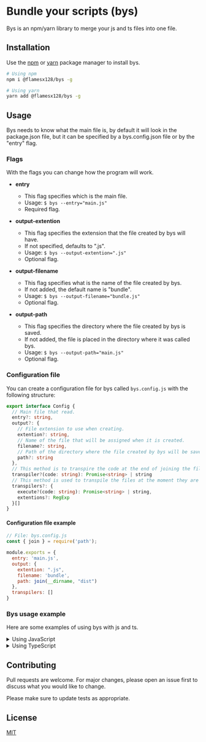 # **Bundle your scripts (bys)**
Bys is an npm/yarn library to merge your js and ts files into one file.

## **Installation**
Use the [npm](https://docs.npmjs.com/downloading-and-installing-node-js-and-npm) or [yarn](https://yarnpkg.com/getting-started/install) package manager to install bys.


```bash
# Using npm
npm i @flamesx128/bys -g
```

```bash
# Using yarn
yarn add @flamesx128/bys -g
```

## **Usage**
Bys needs to know what the main file is, by default it will look in the package.json file, but it can be specified by a bys.config.json file or by the "entry" flag.

### **Flags**
With the flags you can change how the program will work.

- **entry**
  + This flag specifies which is the main file.
  + Usage: `$ bys --entry="main.js"`
  + Required flag.

- **output-extention**
  + This flag specifies the extension that the file created by bys will have.
  + If not specified, defaults to ".js".
  + Usage: `$ bys --output-extention=".js"`
  + Optional flag.

- **output-filename**
  + This flag specifies what is the name of the file created by bys.
  + If not added, the default name is "bundle".
  + Usage: `$ bys --output-filename="bundle.js"`
  + Optional flag.

- **output-path**
  + This flag specifies the directory where the file created by bys is saved.
  + If not added, the file is placed in the directory where it was called bys.
  + Usage: `$ bys --output-path="main.js"`
  + Optional flag.

### **Configuration file**
You can create a configuration file for bys called `bys.config.js` with the following structure:

```ts
export interface Config {
  // Main file that read.
  entry?: string,
  output?: {
    // File extension to use when creating.
    extention?: string,
    // Name of the file that will be assigned when it is created.
    filename?: string,
    // Path of the directory where the file created by bys will be saved
    path?: string
  },
  // This method is to transpire the code at the end of joining the files.
  transpiler?(code: string): Promise<string> | string
  // This method is used to transpile the files at the moment they are read.
  transpilers?: {
    execute?(code: string): Promise<string> | string,
    extentions?: RegExp
  }[]
}
```

#### **Configuration file example**

```js
// File: bys.config.js
const { join } = require('path');

module.exports = {
  entry: 'main.js',
  output: {
    extention: ".js",
    filename: 'bundle',
    path: join(__dirname, "dist")
  },
  transpilers: []
}
```

### **Bys usage example**
Here are some examples of using bys with js and ts.

<details>
  <summary>Using JavaScript</summary>

  ```js
  // File: bys.config.js

  module.exports = {
    entry: 'main.js',
    output: {
      extention: ".js",
      filename: 'bundle',
      path: join(__dirname, "dist")
    }
  }
  ```

  ```js
  // File: sum.js

  const sum = (x, y) => x + y;
  ```

  ```js
  // @bys-import ./sum.js \\

  console.log(sum(2, 2));
  ```

  ```js
  // Result after using bys.
  // File: dist/bundle.js

  const sum = (x, y) => x + y;

  console.log(sum(2, 2));
  ```

</details>

<details>
  <summary>Using TypeScript</summary>

  ```js
  // File: bys.config.js
  const { transpile } = require('typescript');
  const { join } = require('path');

  module.exports = {
    entry: 'main.ts',
    output: {
      extention: ".js",
      filename: 'bundle',
      path: join(__dirname, "out")
    },
    transpiler: (code) => transpile(code, {
      /* Language and Environment */
      target: "es2016",

      /* Modules */
      module: "AMD",
      moduleResolution: "node",

      /* Emit */
      removeComments: true,

      /* Interop Constraints */
      esModuleInterop: true,
      forceConsistentCasingInFileNames: true,

      /* Type Checking */
      strict: true,
      alwaysStrict: true,
    })
  }
  ```

  ```ts
  // File: user.ts

  class User {
    private username: string
    public readonly email: string

    constructor(username: string, email: string) {
      this.username = username,
      this.email = email
    }

    public hello(): void {
      console.log("Hello")
    }
  }
  ```

  ```ts
  // File: main.ts

  // @bys-import user.ts \\

  const user = new User("carlos", "carlos@gmail.com");
  user.hello();
  ```

  ```ts
  // Result after using bys.
  // File: out/bundle.js

  define(["require", "exports"], function (require, exports) {
    "use strict";
    class User {
        constructor(username, email) {
            this.username = username,
                this.email = email;
        }
        hello() {
            console.log("Hello");
        }
    }
    const user = new User("carlos", "carlos@gmail.com");
    user.hello();
  });
  ```

</details>

## **Contributing**
Pull requests are welcome. For major changes, please open an issue first to discuss what you would like to change.

Please make sure to update tests as appropriate.

## **License**
[MIT](https://choosealicense.com/licenses/mit/)